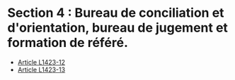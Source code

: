 # Section 4 : Bureau de conciliation et d'orientation, bureau de jugement et formation de référé.

* [Article L1423-12](./LEGIARTI000031091232.md)
* [Article L1423-13](./LEGIARTI000031091229.md)
